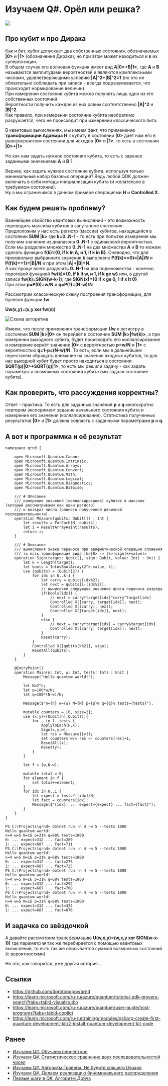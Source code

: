 # Изучаем Q#. Орёл или решка?

![](https://github.com/dprotopopov/qrnd/blob/main/fd59b4a0-b9b0-11ec-bff3-5aa977be4924.jpeg?raw=true)

## Про кубит и про Дирака
Как и бит, кубит допускает два собственных состояния, обозначаемых **|0>** и **|1>** (обозначения Дирака), но при этом может находиться и в их суперпозиции. \
В общем случае его волновая функция имеет вид **A|0>+B|1>**, где **A** и **B** называются амплитудами вероятностей и являются комплексными числами, удовлетворяющими условию **|A|^2+|B|^2=1** (но это не обязательно соблюдать при записи - всегда подразумевается, что происходит нормирование величин). \
При измерении состояния кубита можно получить лишь одно из его собственных состояний. \
Вероятности получить каждое из них равны соответственно **|A|^2** и **|B|^2**. \
Как правило, при измерении состояние кубита необратимо разрушается, чего не происходит при измерении классического бита.

В квантовых вычислениях, мы имеем факт, что применение **трансформации Адамара** **H** к кубиту в состоянии **|0>** даёт нам его в равновероятном состоянии для исходов **|0>** и **|1>**, то есть в состоянии **|0>+|1>**

Но как нам задать нужное состояние кубита, то есть с заранее заданными значениями **A** и **B** ?

Вернее, как задать нужное состояние кубита, используя только минимальный набор базовых операций? Ведь любой QDK должен включать в себя методы инициализации кубита (и желательно в требуемом состоянии). \
Ну а мы ограничимся в данном примере операциями **H** и **Controlled X**.

## Как будем решать проблему?

Важнейшее свойство квантовых вычислений - это возможность переводить массивы кубитов в запутанное состояние. \
Предположим у нас есть регистр (массив) кубитов, находящийся в состоянии **SUM |k>** где **k=0..N-1** - то есть при попытке измерения мы получим значение из диапазона **0..N-1** с одинаковой вероятностью. \
Если мы разделим множество **0..N-1** на два множества **A** и **B** то можем сделать функцию **f(k)={0, if k in A, и 1, if k in B}**. Очеводно, что для произвольно выбранного значения **k** выполнено **P(f(k)==0)=|A|/N** и **P(f(k)==1)=|B|/N** и при этом **|A|+|B|=N**. \
А как проще всего разделить **0..N-1** на два подмножества - конечно пороговой функцией **fw(k)={0, if k lt w, и 1, if k ge w}** или, в другой записи **fw(k)=SIGN(w-k-1)**, где **SIGN(x)={0 if x ge 0, 1 if x lt 0}** \
При этом **p=P(0)=w/N** и **q=P(1)=(N-w)/N**

Рассмотрим классическую схему построения трансформации, для булевой функции **fw**

**Uw(x,y)=(x,y xor fw(x))**

![Схема алгоритма](https://github.com/dprotopopov/qrnd/blob/main/algorophm.jpg?raw=true)

Имеем, что после применения трансформации **Uw** к регистру в состоянии **SUM |k>|0>** он перейдёт в состояние **SUM |k>|fw(k)>**, а при измерении выходного кубита, будет происходить его коллапсирование и измерение вернёт значение **|0>** с вероятностью **p=w/N** и **|1>** с вероятностью **q=1-p=(N-w)/N**. То есть, если мы в дальнейшем перестанем обращать внимание на значения входных кубитов, то для нас выходной кубит будет просто находиться в состоянии **SQRT(p)|0>+SQRT(q)|1>**, то есть мы решили задачу - как задать параметры у возможных состояний кубита (мы задали состояние кубита).

## Как проверить, что рассуждения корректны?

Ответ - практика. То есть для заданных значений **p** и **q** многократно повторим эксперимент задание начального состояния кубита и измерение его значения (коллапсирование). Статистика полученных результатов **|0>** и **|1>** должна совпасть с заданными параметрами **p** и **q**.

## А вот и программка и её результат
```
namespace qrnd {

    open Microsoft.Quantum.Canon;
    open Microsoft.Quantum.Intrinsic;
    open Microsoft.Quantum.Arrays;
    open Microsoft.Quantum.Convert;
    open Microsoft.Quantum.Math;
    open Microsoft.Quantum.Logical;
    open Microsoft.Quantum.Diagnostics;
    open Microsoft.Quantum.Bitwise;
    
    /// # Описание
    /// измерение значений (коллапсирование) кубитов в массиве (который рассматриваем как один регистр)
    /// и возврат числа (равного полученной двоичной последовательности)
    operation Measure(qubits: Qubit[]) : Int {
        let results = ForEach(M, qubits);
        let i = ResultArrayAsInt(results);
        return i;
    }

    /// # Описание
    /// вычисления знака переноса при арифметической операции сложения
    /// то есть трансформация вида |k>|0> -> |k>|sign(k+value)>
    operation Sign(target: Qubit[], sign: Qubit, value: Int) : Unit {
        let k = Length(target);
        let bools = IntAsBoolArray(2^k-value, k);
        use (qubits) = (Qubit[2]) {
            for idx in 0..k-1 {
                let carry = qubits[idx%2];
                let next = qubits[1-(idx%2)];
                // вычисляем следующее значение флага переноса разряда
                if(bools[idx]) {
                    // next = carry*target[idx]^carry^target[idx]
                    Controlled X([carry, target[idx]], next);
                    Controlled X([carry], next);
                    Controlled X([target[idx]], next);
                }
                else {
                    // next = carry*target[idx] = carry&target[idx]
                    Controlled X([carry, target[idx]], next);
                }
                Reset(carry);
            } 
            Controlled X([qubits[k%2]], sign);
            ResetAll(qubits);
        }
    }

    @EntryPoint()
    operation Main(n: Int, w: Int, tests: Int) : Unit {
        Message("Hello quantum world!");

        let N=2^n;
        let p=100*w/N;
        let q=100*(N-w)/N;
        
        Message($"n={n} w={w} N={N} p={p}% q={q}% tests={tests}");

        mutable counters = [0, size=2];
        use (x,y)=(Qubit[n],Qubit()){
            for _ in 1..tests {
                ApplyToEach(H,x);
                Sign(x,y,w);
                let res = Measure([y]);
                set counters w/= res <- counters[res]+1;
                ResetAll(x);
                Reset(y);
            }
        }

        let f = [w,N-w];

        mutable total = 0;
        for element in f {
            set total+=element;
        }
        for idx in 0..1 {
            let expect = tests*f[idx]/N;
            let fact = counters[idx];
            Message($"{idx}: ... expect={expect} ... fact={fact}");
        }
    }
}
```
```
PS C:\Projects\qrnd> dotnet run -n 4 -w 5 --tests 1000
Hello quantum world!
n=4 w=5 N=16 p=31% q=68% tests=1000
0: ... expect=312 ... fact=289
1: ... expect=687 ... fact=711
PS C:\Projects\qrnd> dotnet run -n 4 -w 5 --tests 1000
Hello quantum world!
n=4 w=5 N=16 p=31% q=68% tests=1000
0: ... expect=312 ... fact=275
1: ... expect=687 ... fact=725
PS C:\Projects\qrnd> dotnet run -n 4 -w 5 --tests 1000
Hello quantum world!
n=4 w=5 N=16 p=31% q=68% tests=1000
0: ... expect=312 ... fact=292
1: ... expect=687 ... fact=708
PS C:\Projects\qrnd> dotnet run -n 4 -w 5 --tests 1000
Hello quantum world!
n=4 w=5 N=16 p=31% q=68% tests=1000
0: ... expect=312 ... fact=324
1: ... expect=687 ... fact=676
```

## И задачка со звёздочкой

А давайте рассмотрим трансформацию **U(w,x,y)=(w,x,y xor SIGN(w-x-1))** где параметр **w** так же перебирается с помощью квантовых вычислений, то есть так же описывается суммой возможных состояний (с вероятностями)

Но это, как говорится, уже другая история ...

## Ссылки
- https://github.com/dprotopopov/qrnd
- https://learn.microsoft.com/ru-ru/azure/quantum/tutorial-qdk-grovers-search?tabs=tabid-visualstudio
- https://learn.microsoft.com/ru-ru/azure/quantum/user-guide/host-programs?tabs=tabid-copilot
- https://learn.microsoft.com/ru-ru/training/modules/qsharp-create-first-quantum-development-kit/2-install-quantum-development-kit-code

## Ранее

- [Изучаем Q#. Обучаем перцептрон](https://habr.com/p/772172/)
- [Изучаем Q#. Статистическое сравнение двух последовательностей чисел](https://habr.com/p/769148/)
- [Изучаем Q#. Алгоритм Гровера. Не будите спящего Цезаря](https://habr.com/p/768666/)
- [Изучаем Q#. Делаем реализацию биноминального распределения](https://habr.com/p/766512/)
- [Первые шаги в Q#. Алгоритм Дойча](https://habr.com/p/759352/)


